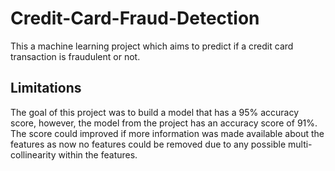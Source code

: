 # Credit-Card-Fraud-Detection
This a machine learning project which aims to predict if a credit card transaction is fraudulent or not.


## Limitations
The goal of this project was to build a model that has a 95% accuracy score, however, the model from the project has an accuracy score of 91%.
The score could improved if more information was made available about the features as now no features could be removed due to any possible 
multi-collinearity within the features.
